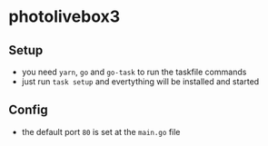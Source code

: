 # photolivebox3

## Setup

- you need `yarn`, `go` and `go-task` to run the taskfile commands
- just run `task setup` and evertything will be installed and started

## Config

- the default port `80` is set at the `main.go` file
